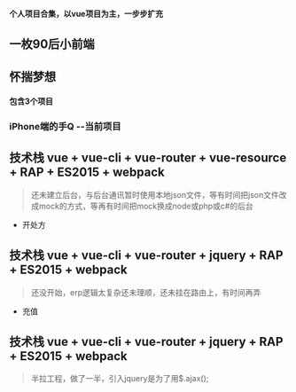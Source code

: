 #### 个人项目合集，以vue项目为主，一步步扩充
## 一枚90后小前端
## 怀揣梦想
#### 包含3个项目
### iPhone端的手Q --当前项目
## 技术栈  vue + vue-cli + vue-router + vue-resource + RAP + ES2015 + webpack
> 还未建立后台，与后台通讯暂时使用本地json文件，等有时间把json文件改成mock的方式，等再有时间把mock换成node或php或c#的后台

- 开处方
## 技术栈  vue + vue-cli + vue-router + jquery + RAP + ES2015 + webpack
> 还没开始，erp逻辑太复杂还未理顺，还未挂在路由上，有时间再弄

- 充值
## 技术栈  vue + vue-cli + vue-router + jquery + RAP + ES2015 + webpack
> 半拉工程，做了一半，引入jquery是为了用$.ajax();
